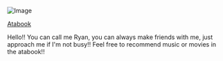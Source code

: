 ![Image](https://github.com/user-attachments/assets/b14c579c-4dda-4910-ae8a-d8af3319ce5d)

[Atabook](https://yourtotallyrealpriest.atabook.org/)

Hello!! You can call me Ryan, you can always make friends with me, just approach me if I'm not busy!! Feel free to recommend music or movies in the atabook!!

